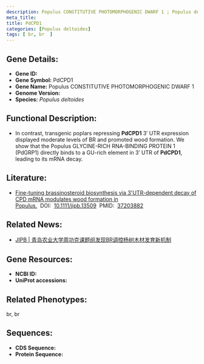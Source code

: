```yaml
---
description: Populus CONSTITUTIVE PHOTOMORPHOGENIC DWARF 1 ; Populus deltoides
meta_title:
title: PdCPD1
categories: [Populus deltoides]
tags: [ br, br  ]
---
```


## Gene Details:
- **Gene ID:**	[]()
- **Gene Symbol:** PdCPD1
- **Gene Name:** Populus CONSTITUTIVE PHOTOMORPHOGENIC DWARF 1
- **Genome Version:** []()
- **Species:** *Populus deltoides*

## Functional Description:
   - In contrast, transgenic poplars repressing **PdCPD1** 3′ UTR expression displayed moderate levels of BR and promoted wood formation.  We show that the Populus GLYCINE-RICH RNA-BINDING PROTEIN 1 (PdGRP1) directly binds to a GU-rich element in 3′ UTR of **PdCPD1**, leading to its mRNA decay. 

## Literature:
   - [Fine-tuning brassinosteroid biosynthesis via 3&#x27;UTR-dependent decay of CPD mRNA modulates wood formation in Populus.]( https://onlinelibrary.wiley.com/doi/10.1111/jipb.13509)&nbsp;&nbsp;DOI:&nbsp;&nbsp;[10.1111/jipb.13509](https://onlinelibrary.wiley.com/doi/10.1111/jipb.13509)&nbsp;&nbsp;PMID:&nbsp;&nbsp;[37203882](https://pubmed.ncbi.nlm.nih.gov/37203882/)

## Related News:
   - [JIPB | 青岛农业大学周功克课题组发现BR调控杨树木材发育新机制](https://mp.weixin.qq.com/s/0ykklAN484NxzKm8jhD5xw)

## Gene Resources:
- **NCBI ID:** [](https://www.ncbi.nlm.nih.gov/gene/?term=)
- **UniProt accessions:** [](https://www.uniprot.org/uniprotkb//entry)

## Related Phenotypes:
br, br 

## Sequences:
- **CDS Sequence:**
- **Protein Sequence:**
